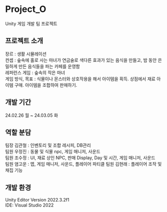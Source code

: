 # Project_O
Unity 게임 개발 팀 프로젝트

## 프로젝트 소개
장르 : 생활 시뮬레이션  
컨셉 : 숲속에 홀로 사는 마녀가 연금술로 색다른 효과가 있는 음식을 만들고, 밤 동안 은밀하게 만든 음식들을 파는 카페를 운영함   
레퍼런스 게임 : 숲속의 작은 마녀   
게임 방식, 목표 : 식물이나 몬스터와 상호작용을 해서 아이템을 획득. 상점에서 재료 아이템 구매. 아이템을 조합하여 판매하기.   

## 개발 기간
24.02.26 월 ~ 24.03.05 화

## 역할 분담
팀장 김관철 : 인벤토리 및 조합 레시피, DB관리  
팀원 우정진 : 동물 및 식물 npc, 게임 매니저, 사운드  
팀원 조수정 : UI, 재료 상인 NPC, 판매 Display, Day 및 시간, 게임 매니저, 사운드  
팀원 염고운 : 맵, 게임 매니저, 사운드, 플레이어 파티클
팀원 김현래 : 플레이어 조작 및 채집 기능  

## 개발 환경
Unity Editor Version 2022.3.2f1   
IDE: Visual Studio 2022

